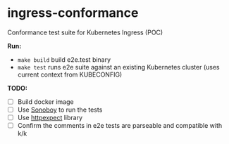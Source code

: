# ingress-conformance
Conformance test suite for Kubernetes Ingress (POC)

**Run:**
- `make build` build e2e.test binary
- `make test`  runs e2e suite against an existing Kubernetes cluster (uses current context from KUBECONFIG)

**TODO:**

- [ ] Build docker image
- [ ] Use [Sonoboy](https://github.com/vmware-tanzu/sonobuoy) to run the tests
- [ ] Use [httpexpect](github.com/gavv/httpexpect) library
- [ ] Confirm the comments in e2e tests are parseable and compatible with k/k
